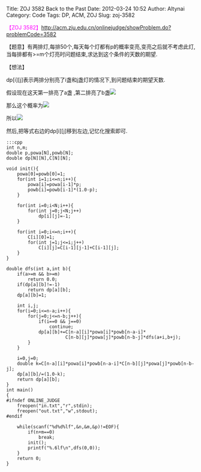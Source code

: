 Title: ZOJ 3582 Back to the Past
Date: 2012-03-24 10:52
Author: Altynai
Category: Code
Tags: DP, ACM, ZOJ
Slug: zoj-3582

<span style="color: #ff00ff;">【ZOJ
3582】</span><http://acm.zju.edu.cn/onlinejudge/showProblem.do?problemCode=3582>

【题意】有两排灯,每排50个,每天每个灯都有p的概率变亮,变亮之后就不考虑此灯,当每排都有>=m个灯亮时问题结束,求达到这个条件的天数的期望.

【想法】

dp[i][j]表示两排分别亮了i盏和j盏灯的情况下,到问题结束的期望天数.

假设现在这天第一排亮了a盏 ,第二排亮了b盏![][1]

那么这个概率为![][2]

所以![][3]

然后,把等式右边的dp[i][j]移到左边,记忆化搜索即可.

    :::cpp
    int n,m;
    double p,powa[N],powb[N];
    double dp[N][N],C[N][N];

    void init(){
        powa[0]=powb[0]=1;
        for(int i=1;i<=n;i++){
            powa[i]=powa[i-1]*p;
            powb[i]=powb[i-1]*(1.0-p);
        }

        for(int i=0;i<N;i++){
            for(int j=0;j<N;j++)
                dp[i][j]=-1;
        }

        for(int i=0;i<=n;i++){
            C[i][0]=1;
            for(int j=1;j<=i;j++)
                C[i][j]=C[i-1][j-1]+C[i-1][j];
        }
    }

    double dfs(int a,int b){
        if(a>=m && b>=m)
            return 0.0;
        if(dp[a][b]!=-1)
            return dp[a][b];
        dp[a][b]=1;

        int i,j;
        for(i=0;i<=n-a;i++){
            for(j=0;j<=n-b;j++){
                if(i==0 && j==0)
                    continue;
                dp[a][b]+=C[n-a][i]*powa[i]*powb[n-a-i]*
                          C[n-b][j]*powa[j]*powb[n-b-j]*dfs(a+i,b+j);
            }
        }

        i=0,j=0;
        double k=C[n-a][i]*powa[i]*powb[n-a-i]*C[n-b][j]*powa[j]*powb[n-b-j];
        dp[a][b]/=(1.0-k);
        return dp[a][b];
    }
    int main()
    {
    #ifndef ONLINE_JUDGE
        freopen("in.txt","r",stdin);
        freopen("out.txt","w",stdout);
    #endif

        while(scanf("%d%d%lf",&n,&m,&p)!=EOF){
            if(n+m==0)
                break;
            init();
            printf("%.6lf\n",dfs(0,0));
        }
        return 0;
    }

  [1]: http://altynai.me/wp-content/uploads/2012/03/CodeCogsEqn-1.gif
  [2]: http://altynai.me/wp-content/uploads/2012/03/CodeCogsEqn3.png
  [3]: http://altynai.me/wp-content/uploads/2012/03/CodeCogsEqn1.gif
